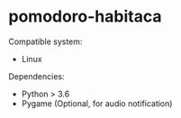 # pomodoro-habitaca

Compatible system:
* Linux

Dependencies:
* Python > 3.6
* Pygame (Optional, for audio notification)